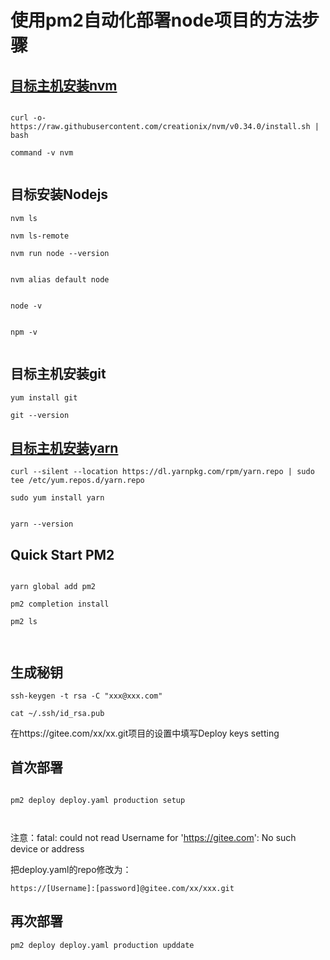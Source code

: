 # 使用pm2自动化部署node项目的方法步骤


## [目标主机安装nvm](https://github.com/creationix/nvm)

```

curl -o- https://raw.githubusercontent.com/creationix/nvm/v0.34.0/install.sh | bash

command -v nvm


```


## 目标安装Nodejs

```
nvm ls 

nvm ls-remote

nvm run node --version


nvm alias default node


node -v


npm -v


```
## 目标主机安装git

```
yum install git 

git --version
```


## [目标主机安装yarn](https://yarnpkg.com/en/docs/install#centos-stable)

```
curl --silent --location https://dl.yarnpkg.com/rpm/yarn.repo | sudo tee /etc/yum.repos.d/yarn.repo

sudo yum install yarn


yarn --version
```


## Quick Start PM2

```

yarn global add pm2

pm2 completion install

pm2 ls



```
## 生成秘钥


```
ssh-keygen -t rsa -C "xxx@xxx.com"

cat ~/.ssh/id_rsa.pub

```

在https://gitee.com/xx/xx.git项目的设置中填写Deploy keys setting


## 首次部署


```

pm2 deploy deploy.yaml production setup 



```

注意：fatal: could not read Username for 'https://gitee.com': No such device or address

把deploy.yaml的repo修改为：

```
https://[Username]:[password]@gitee.com/xx/xxx.git 
```


## 再次部署

 ```
 pm2 deploy deploy.yaml production upddate
 ```





